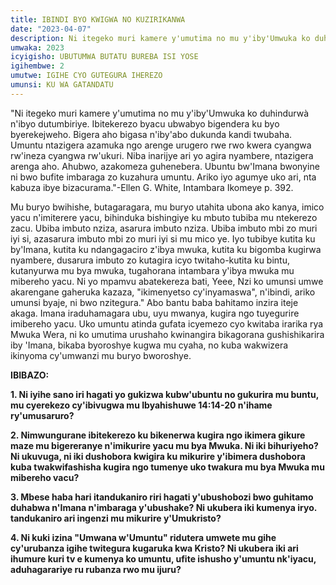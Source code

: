```yaml
---
title: IBINDI BYO KWIGWA NO KUZIRIKANWA
date: "2023-04-07"
description: Ni itegeko muri kamere y'umutima no mu y'iby'Umwuka ko duhindurwà n'ibyo dutumbiriye. Ibitekerezo byacu ubwabyo bigendera ku byo byerekejweho. Bigera aho bigasa n'iby'abo dukunda kandi twubaha. 
umwaka: 2023
icyigisho: UBUTUMWA BUTATU BUREBA ISI YOSE
igihembwe: 2
umutwe: IGIHE CYO GUTEGURA IHEREZO
umunsi: KU WA GATANDATU
---
```


"Ni itegeko muri kamere y'umutima no mu y'iby'Umwuka ko duhindurwà n'ibyo dutumbiriye. Ibitekerezo byacu ubwabyo bigendera ku byo byerekejweho. Bigera aho bigasa n'iby'abo dukunda kandi twubaha. Umuntu ntazigera azamuka ngo arenge urugero rwe rwo kwera cyangwa rw'ineza cyangwa rw'ukuri. Niba inarijye ari yo agira nyambere, ntazigera arenga aho. Ahubwo, azakomeza guhenebera. Ubuntu bw'Imana bwonyine ni bwo bufite imbaraga zo kuzahura umuntu. Ariko iyo agumye uko ari, nta kabuza ibye bizacurama."-Ellen G. White, Intambara Ikomeye p. 392.


Mu buryo bwihishe, butagaragara, mu buryo utahita ubona ako kanya, imico yacu n'imiterere yacu, bihinduka bishingiye ku mbuto tubiba mu ntekerezo zacu. Ubiba imbuto nziza, asarura imbuto nziza. Ubiba imbuto mbi zo muri iyi si, azasarura imbuto mbi zo muri iyi si mu mico ye. Iyo tubibye kutita ku by'Imana, kutita ku ndangagaciro z'ibya mwuka, kutita ku bigomba kugirwa nyambere, dusarura imbuto zo kutagira icyo twitaho-kutita ku bintu, kutanyurwa mu bya mwuka, tugahorana intambara y'ibya mwuka mu mibereho yacu. Ni yo mpamvu abatekereza bati, Yeee, Nzi ko umunsi umwe akarengane gaheruka kazaza, "ikimenyetso cy'inyamaswa", n'ibindi, ariko umunsi byaje, ni bwo nzitegura." Abo bantu baba bahitamo inzira iteje akaga. Imana iraduhamagara ubu, uyu mwanya, kugira ngo tuyegurire imibereho yacu. Uko umuntu atinda gufata icyemezo cyo kwitaba irarika rya Mwuka Wera, ni ko umutima urushaho kwinangira bikagorana gushishikarira iby 'Imana, bikaba byoroshye kugwa mu cyaha, no kuba wakwizera ikinyoma cy'umwanzi mu buryo bworoshye.


**IBIBAZO:**

**1. Ni iyihe sano iri hagati yo gukizwa kubw'ubuntu no gukurira mu buntu, mu cyerekezo cy'ibivugwa mu <span class="verse">Ibyahishuwe 14:14-20</span> n'ihame ry'umusaruro?**

**2. Nimwungurane ibitekerezo ku bikenerwa kugira ngo ikimera gikure maze mu bigereranye n'imikurire yacu mu bya Mwuka. Ni iki bihuriyeho? Ni ukuvuga, ni iki dushobora kwigira ku mikurire y'ibimera dushobora kuba twakwifashisha kugira ngo tumenye uko twakura mu bya Mwuka mu mibereho vacu?**

**3. Mbese haba hari itandukaniro riri hagati y'ubushobozi bwo guhitamo duhabwa n'Imana n'imbaraga y'ubushake? Ni ukubera iki kumenya iryo. tandukaniro ari ingenzi mu mikurire y'Umukristo?**

**4. Ni kuki izina "Umwana w'Umuntu" ridutera umwete mu gihe cy'urubanza igihe twitegura kugaruka kwa Kristo? Ni ukubera iki ari ihumure kuri tv e kumenya ko umuntu, ufite ishusho y'umuntu nk'iyacu, aduhagarariye ru rubanza rwo mu ijuru?**
